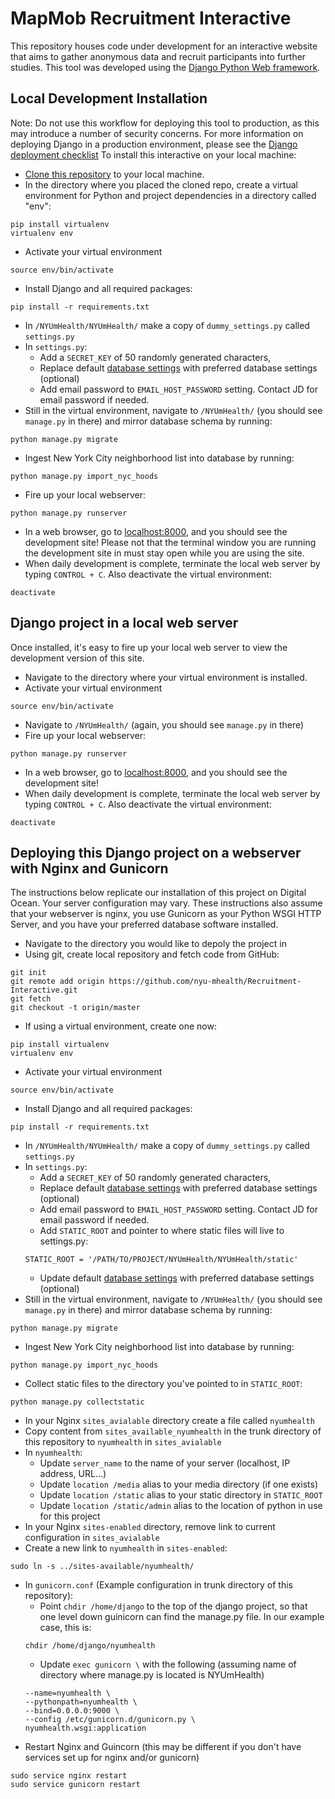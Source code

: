 # MapMob Recruitment Interactive 
This repository houses code under development for an interactive website that aims to gather anonymous data and recruit participants into further studies. This tool was developed using the [Django Python Web framework](https://www.djangoproject.com/).

## Local Development Installation
Note: Do not use this workflow for deploying this tool to production, as this may introduce a number of security concerns. For more information on deploying Django in a production environment, please see the [Django deployment checklist](https://docs.djangoproject.com/en/1.9/howto/deployment/checklist/)
To install this interactive on your local machine:
* [Clone this repository](https://git-scm.com/book/en/v2/Git-Basics-Getting-a-Git-Repository#Cloning-an-Existing-Repository) to your local machine.
* In the directory where you placed the cloned repo, create a virtual environment for Python and project dependencies in a directory called "env":
```shell
pip install virtualenv 
virtualenv env
```
* Activate your virtual environment
```shell
source env/bin/activate
```
* Install Django and all required packages:
```shell
pip install -r requirements.txt
```
* In ```/NYUmHealth/NYUmHealth/``` make a copy of ```dummy_settings.py``` called ```settings.py```
* In ```settings.py```:
  * Add a ```SECRET_KEY``` of 50 randomly generated characters,
  * Replace default [database settings](https://docs.djangoproject.com/en/1.9/ref/settings/#databases) with preferred database settings (optional) 
  * Add email password to ```EMAIL_HOST_PASSWORD``` setting. Contact JD for email password if needed.
* Still in the virtual environment, navigate to ```/NYUmHealth/``` (you should see ```manage.py``` in there) and mirror database schema by running:
```shell
python manage.py migrate
```
* Ingest New York City neighborhood list into database by running:
```shell
python manage.py import_nyc_hoods
```
* Fire up your local webserver:
```shell
python manage.py runserver
```
* In a web browser, go to [localhost:8000](http://localhost:8000/), and you should see the development site! Please not that the terminal window you are running the development site in must stay open while you are using the site.
* When daily development is complete, terminate the local web server by typing ```CONTROL + C```. Also deactivate the virtual environment:
```shell
deactivate
```

## Django project in a local web server
Once installed, it's easy to fire up your local web server to view the development version of this site.
* Navigate to the directory where your virtual environment is installed.
* Activate your virtual environment
```shell
source env/bin/activate
```
* Navigate to ```/NYUmHealth/``` (again, you should see ```manage.py``` in there) 
* Fire up your local webserver:
```shell
python manage.py runserver
```
* In a web browser, go to [localhost:8000](http://localhost:8000/), and you should see the development site! 
* When daily development is complete, terminate the local web server by typing ```CONTROL + C```. Also deactivate the virtual environment:
```shell
deactivate
```

## Deploying this Django project on a webserver with Nginx and Gunicorn
The instructions below replicate our installation of this project on Digital Ocean. Your server configuration may vary. These instructions also assume that your webserver is nginx, you use Gunicorn as your Python WSGI HTTP Server, and you have your preferred database software installed. 
* Navigate to the directory you would like to depoly the project in 
* Using git, create local repository and fetch code from GitHub:
```shell
git init
git remote add origin https://github.com/nyu-mhealth/Recruitment-Interactive.git
git fetch
git checkout -t origin/master
```
* If using a virtual environment, create one now:
```shell
pip install virtualenv 
virtualenv env
```
* Activate your virtual environment
```shell
source env/bin/activate
```
* Install Django and all required packages:
```shell
pip install -r requirements.txt
```
* In ```/NYUmHealth/NYUmHealth/``` make a copy of ```dummy_settings.py``` called ```settings.py```
* In ```settings.py```:
  * Add a ```SECRET_KEY``` of 50 randomly generated characters,
  * Replace default [database settings](https://docs.djangoproject.com/en/1.9/ref/settings/#databases) with preferred database settings (optional) 
  * Add email password to ```EMAIL_HOST_PASSWORD``` setting. Contact JD for email password if needed.
  * Add ```STATIC_ROOT``` and pointer to where static files will live to settings.py:
  ```shell
  STATIC_ROOT = '/PATH/TO/PROJECT/NYUmHealth/NYUmHealth/static'
  ```
  * Update default [database settings](https://docs.djangoproject.com/en/1.9/ref/settings/#databases) with preferred database settings (optional)
* Still in the virtual environment, navigate to ```/NYUmHealth/``` (you should see ```manage.py``` in there) and mirror database schema by running:
```shell
python manage.py migrate
```
* Ingest New York City neighborhood list into database by running:
```shell
python manage.py import_nyc_hoods
```
* Collect static files to the directory you've pointed to in ```STATIC_ROOT```:
```shell
python manage.py collectstatic
```
* In your Nginx ```sites_avialable``` directory create a file called ```nyumhealth```
* Copy content from ```sites_available_nyumhealth``` in the trunk directory of this repository to ```nyumhealth``` in ```sites_avialable```
* In ```nyumhealth```:
  * Update ```server_name``` to the name of your server (localhost, IP address, URL...)
  * Update ```location /media``` alias to your media directory (if one exists)
  * Update ```location /static``` alias to your static directory in ```STATIC_ROOT```
  * Update ```location /static/admin``` alias to the location of python in use for this project
* In your Nginx ```sites-enabled``` directory, remove link to current configuration in ```sites_avialable```
* Create a new link to ```nyumhealth``` in ```sites-enabled```:
```shell
sudo ln -s ../sites-available/nyumhealth/
```
* In ```gunicorn.conf``` (Example configuration in trunk directory of this repository):
  * Point ```chdir /home/django``` to the top of the django project, so that one level down guinicorn can find the manage.py file. In our example case, this is:
  ```shell
  chdir /home/django/nyumhealth
  ```
  * Update ```exec gunicorn \``` with the following (assuming name of directory where manage.py is located is NYUmHealth)
  ```shell
  --name=nyumhealth \
  --pythonpath=nyumhealth \
  --bind=0.0.0.0:9000 \
  --config /etc/gunicorn.d/gunicorn.py \
  nyumhealth.wsgi:application
  ```
* Restart Nginx and Guincorn (this may be different if you don't have services set up for nginx and/or gunicorn)
```shell
sudo service nginx restart
sudo service gunicorn restart
```






